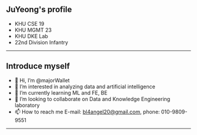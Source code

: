 ## JuYeong's profile
- KHU CSE 19
- KHU MGMT 23
- KHU DKE Lab
- 22nd Division  Infantry
---


## Introduce myself
- 👋 Hi, I’m @majorWallet
- 👀 I’m interested in analyzing data and artificial intelligence
- 🌱 I’m currently learning ML and FE, BE
- 💞️ I’m looking to collaborate on Data and Knowledge Engineering laboratory
- 📫 How to reach me E-mail: bl4angel20@gmail.com, phone: 010-9809-9551
---


<!---
majorWallet/majorWallet is a ✨ special ✨ repository because its `README.md` (this file) appears on your GitHub profile.
You can click the Preview link to take a look at your changes.
--->
